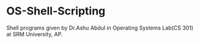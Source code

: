 # OS-Shell-Scripting
Shell programs given by Dr.Ashu Abdul in Operating Systems Lab(CS 301) at SRM University, AP.
